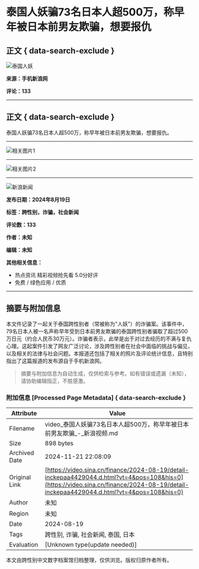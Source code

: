 # 泰国人妖骗73名日本人超500万，称早年被日本前男友欺骗，想要报仇

## 正文 { data-search-exclude }


![泰国人妖](https://n.sinaimg.cn/sinakd20240819s/400/w1280h720/20240819/6c09-c7d9ed4488600f5ce86e38e147c4956c.jpg)

**来源：手机新浪网**

**评论：133**

---

## 正文 { data-search-exclude }

泰国人妖骗73名日本人超500万，称早年被日本前男友欺骗，想要报仇。

---

![相关图片1](https://wx1.sinaimg.cn/orj480/007ZwuKJly1hvub9hm8o1j30k00zk0ta.jpg)

---

![相关图片2](http://n.sinaimg.cn/default/622af858/20181010/default_avatar.jpg)

---

![新浪新闻](https://n.sinaimg.cn/default/80905340/20200331/sinalogo.png)

**发布日期：2024年8月19日** 

**标签：跨性别，诈骗，社会新闻**

**评论数：133**

**作者：未知**

**编辑：未知**

**其他相关信息：**

- 热点资讯 精彩视频抢先看 5.0分好评
- 免费 / 绿色应用 / 优质

--- 
<!-- tcd_original_link https://video.sina.cn/finance/2024-08-19/detail-inckepaa4429044.d.html?vt=4&pos=108&his=0 -->
## 摘要与附加信息

<!-- tcd_abstract -->
本文件记录了一起关于泰国跨性别者（常被称为"人妖"）的诈骗案。该事件中，79名日本人被一名声称早年受到日本前男友欺骗的泰国跨性别者骗取了超过500万日元（约合人民币30万元）。诈骗者表示，此举是出于对过去经历的不满与复仇心理。这起案件引发了网友广泛讨论，涉及跨性别者在社会中面临的挑战与偏见，以及相关的法律与社会问题。本报道还包括了相关的照片及评论统计信息，且特别指出了这篇报道的发布源自于手机新浪网。
<!-- tcd_abstract_end -->

> 摘要与附加信息为自动生成，仅供检索与参考。如有错误或遗漏（未知），请协助编辑指正，不胜感激。

### 附加信息 [Processed Page Metadata] { data-search-exclude }

| Attribute       | Value                                  |
|-----------------|----------------------------------------|
| Filename        | video_泰国人妖骗73名日本人超500万，称早年被日本前男友欺骗_-_新浪视频.md                             |
| Size            | 898 bytes                           |
| Archived Date   | 2024-11-21 22:08:09                             |
| Original Link   | [https://video.sina.cn/finance/2024-08-19/detail-inckepaa4429044.d.html?vt=4&pos=108&his=0](https://video.sina.cn/finance/2024-08-19/detail-inckepaa4429044.d.html?vt=4&pos=108&his=0)                       |
| Author          | 未知                               |
| Region          | 未知                               |
| Date            | 2024-08-19                                 |
| Tags            | 跨性别, 诈骗, 社会新闻, 泰国, 日本                                 |
| Evaluation            | [Unknown type(update needed)]                                 |
<!-- tcd_table_end -->

本文由跨性别中文数字档案馆归档整理，仅供浏览。版权归原作者所有。
